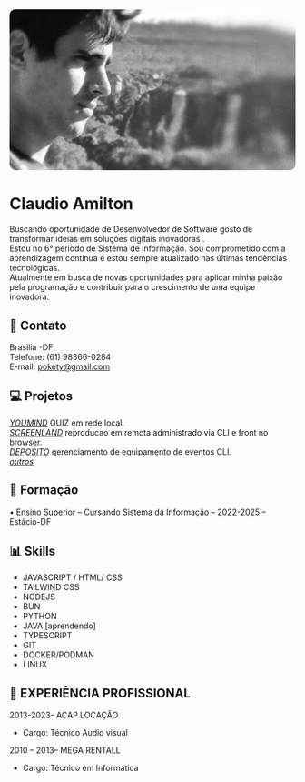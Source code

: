 

<div class="" mx-auto >
  <img style='border-radius:10px ;' src="./back.jpeg" >         
  <div class="">
    <h1 >Claudio Amilton</h1>
    <p>Buscando oportunidade de Desenvolvedor de Software gosto de transformar ideias em soluções digitais inovadoras . <br>
    Estou no 6° período de Sistema de Informação. Sou comprometido com a
    aprendizagem contínua e estou sempre atualizado nas últimas tendências tecnológicas. <br>
    Atualmente em
    busca de novas oportunidades para aplicar minha paixão pela programação e contribuir para o
    crescimento de uma equipe inovadora.</p>

  </div>
</div>


## 🔗 Contato
Brasilia -DF \
Telefone: (61) 98366-0284 \
 E-mail: pokety@gmail.com 




## 💻 Projetos 
<!-- <div align="center">
  <a href="https://github.com/pokety">
  <img height="180em" src="https://github-readme-stats.vercel.app/api?username=pokety&show_icons=true&theme=dark&include_all_commits=true&count_private=true"/>
  <img height="180em" src="https://github-readme-stats.vercel.app/api/top-langs/?username=pokety&layout=compact&langs_count=7&theme=dark"/>
</div>  -->

[_*YOUMIND*_](https://github.com/pokety/youmind) QUIZ em rede local. \
[_*SCREENLAND*_](https://github.com/pokety/screenland) reproducao em remota administrado via CLI e front no browser. \
[_*DEPOSITO*_](https://github.com/pokety/deposito) gerenciamento de equipamento de eventos CLI. \
[_*outros*_](https://github.com/pokety?tab=repositories)

## 📓 Formação

• Ensino Superior – Cursando Sistema da Informação – 2022-2025 – Estácio-DF

## 📊 Skills
* JAVASCRIPT / HTML/ CSS
* TAILWIND CSS
* NODEJS
* BUN
* PYTHON
* JAVA [aprendendo]
* TYPESCRIPT
* GIT
* DOCKER/PODMAN
* LINUX

## 💼 EXPERIÊNCIA PROFISSIONAL
2013-2023- ACAP LOCAÇÃO 
* Cargo: Técnico Audio visual 

2010 – 2013– MEGA RENTALL 
* Cargo: Técnico em Informática
